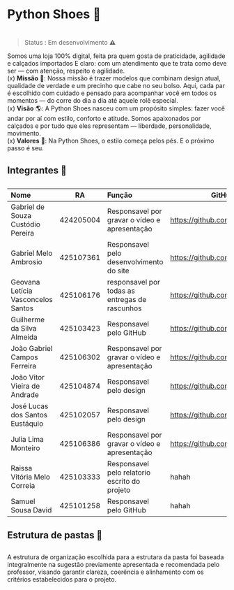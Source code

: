 # **Python Shoes** 👟 <h1> 
> Status : Em desenvolvimento ⚠️

Somos uma loja 100% digital, feita pra quem gosta de praticidade, agilidade e calçados importados E claro: com um atendimento que te trata como deve ser — com atenção, respeito e agilidade.<br>
(x) **Missão** 🎯: Nossa missão é trazer modelos que combinam design atual, qualidade de verdade e um precinho que cabe no seu bolso. Aqui, cada par é escolhido com cuidado e pensado para acompanhar você em todos os momentos — do corre do dia a dia até aquele rolê especial.<br>
(x) **Visão** 🌎: A Python Shoes nasceu com um propósito simples: fazer você andar por aí com estilo, conforto e atitude. Somos apaixonados por calçados e por tudo que eles representam — liberdade, personalidade, movimento.<br>
(x) **Valores** 🔑: Na Python Shoes, o estilo começa pelos pés. E o próximo passo é seu.<br>


## **Integrantes** 💼<h2>

Nome                               | RA        | Função                                    | GitHub 
:--------------------------------  | :-------: | :--------------------------------------------- | ------
Gabriel de Souza Custódio Pereira  | 424205004 | Responsavel por gravar o vídeo e apresentação  | <https://github.com/Bielsouzabjj>
Gabriel Melo Ambrosio              | 425107361 | Responsavel pelo desenvolvimento do site       | <https://github.com/gaambrosio>
Geovana Letícia Vasconcelos Santos | 425106176 | responsavel por todas as entregas de rascunhos | <https://github.com/GihLeh>
Guilherme da Silva Almeida         | 425103423 | Responsavel pelo GitHub                        | <https://github.com/Geazinhu>
João Gabriel Campos Ferreira       | 425106302 | Responsavel por gravar o vídeo e apresentação  | <https://github.com/jgcf9>
João Vitor Vieira de Andrade       | 425104874 | Responsavel pelo design                        | <https://github.com/Jooaozinho5>
José Lucas dos Santos Eustáquio    | 425102057 | Responsavel pelo design                        | <https://github.com/lucs-mochi>
Julia Lima Monteiro                | 425106386 | Responsavel por gravar o vídeo e apresentação  | <https://github.com/jujuti>
Raissa Vitória Melo Correia        | 425103333 | Responsavel pelo relatorio escrito do projeto  | hahah
Samuel Sousa David                 | 425101258 | Responsavel pelo GitHub                        | hahah 

## **Estrutura de pastas** 📁<h2>

A estrutura de organização escolhida para a estrutara da pasta foi baseada integralmente na sugestão previamente apresentada e recomendada pelo professor, visando garantir clareza, coerência e alinhamento com os critérios estabelecidos para o projeto.
